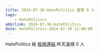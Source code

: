 ```yaml
---
title: 2024-07-30-HatePolitics 違規 0 人
tags:
    - HatePolitics
abbrlink: 2024-07-30-HatePolitics
date: HatePolitics-2024-07-30 12:00:00
---
```

HatePolitics 板 [板規連結](https://www.ptt.cc/bbs/HatePolitics/M.1617115262.A.D60.html)
昨天違規 0 人
